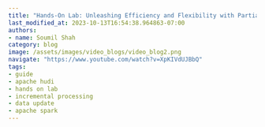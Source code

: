 ```yaml
---
title: "Hands-On Lab: Unleashing Efficiency and Flexibility with Partial Updates in Apache Hudi"
last_modified_at: 2023-10-13T16:54:38.964863-07:00
authors:
- name: Soumil Shah
category: blog
image: /assets/images/video_blogs/video_blog2.png
navigate: "https://www.youtube.com/watch?v=XpKIVdUJBbQ"
tags:
- guide
- apache hudi
- hands on lab
- incremental processing
- data update
- apache spark
---
```

